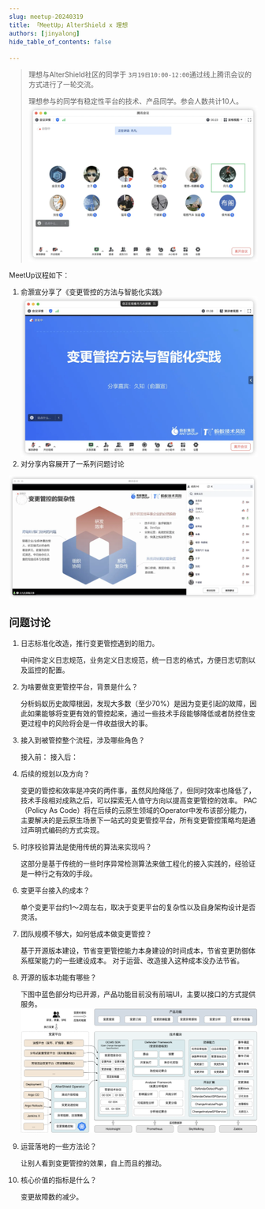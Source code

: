 ```yaml
---
slug: meetup-20240319
title: 「MeetUp」AlterShield x 理想
authors: [jinyalong]
hide_table_of_contents: false

---
```

> 理想与AlterShield社区的同学于 `3月19日10:00-12:00`通过线上腾讯会议的方式进行了一轮交流。
>
> 理想参与的同学有稳定性平台的技术、产品同学。参会人数共计10人。
> ![](./meetup-0319/3.png)

<!-- truncate -->

MeetUp议程如下：
1. 俞灏宣分享了《变更管控的方法与智能化实践》
![](./meetup-0319/1.png)
2. 对分享内容展开了一系列问题讨论

![](./meetup-0319/2.png)

## 问题讨论

1. 日志标准化改造，推行变更管控遇到的阻力。

    中间件定义日志规范，业务定义日志规范，统一日志的格式，方便日志切割以及监控的配置。

2. 为啥要做变更管控平台，背景是什么？

    分析蚂蚁历史故障根因，发现大多数（至少70%）是因为变更引起的故障，因此如果能够将变更有效的管控起来，通过一些技术手段能够降低或者防控住变更过程中的风险将会是一件收益很大的事。

3. 接入到被管控整个流程，涉及哪些角色？
    
    接入前：
    接入后：

4. 后续的规划以及方向？
    
    变更的管控和效率是冲突的两件事，虽然风险降低了，但同时效率也降低了，技术手段相对成熟之后，可以探索无人值守方向以提高变更管控的效率。
    PAC（Policy As Code）将在后续的云原生领域的Operator中发布该部分能力，主要解决的是云原生场景下一站式的变更管控平台，所有变更管控策略均是通过声明式编码的方式实现。

5. 时序校验算法是使用传统的算法来实现吗？
    
    这部分是基于传统的一些时序异常检测算法来做工程化的接入实践的，经验证是一种行之有效的手段。

6. 变更平台接入的成本？

    单个变更平台约1～2周左右，取决于变更平台的复杂性以及自身架构设计是否灵活。

7. 团队规模不够大，如何低成本做变更管控？

   基于开源版本建设，节省变更管控能力本身建设的时间成本，节省变更防御体系框架能力的一些建设成本。
   对于运营、改造接入这种成本没办法节省。

8. 开源的版本功能有哪些？
    
    下图中蓝色部分均已开源，产品功能目前没有前端UI，主要以接口的方式提供服务。
    ![](./meetup-0319/4.png)

9. 运营落地的一些方法论？

    让别人看到变更管控的效果，自上而且的推动。

10. 核心价值的指标是什么？
    
    变更故障数的减少。